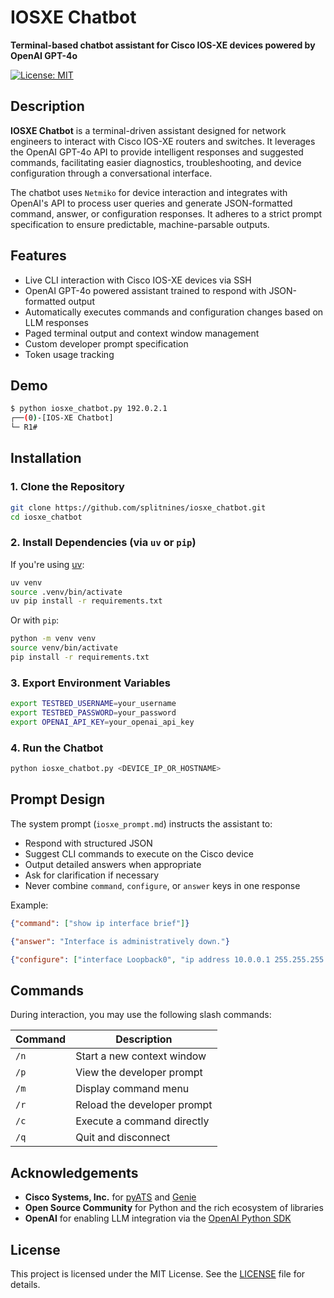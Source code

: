 # IOSXE Chatbot

**Terminal-based chatbot assistant for Cisco IOS-XE devices powered by OpenAI GPT-4o**

[![License: MIT](https://img.shields.io/badge/License-MIT-blue.svg)](./LICENSE)

## Description

**IOSXE Chatbot** is a terminal-driven assistant designed for network engineers to interact with Cisco IOS-XE routers and switches. It leverages the OpenAI GPT-4o API to provide intelligent responses and suggested commands, facilitating easier diagnostics, troubleshooting, and device configuration through a conversational interface.

The chatbot uses `Netmiko` for device interaction and integrates with OpenAI's API to process user queries and generate JSON-formatted command, answer, or configuration responses. It adheres to a strict prompt specification to ensure predictable, machine-parsable outputs.

## Features

- Live CLI interaction with Cisco IOS-XE devices via SSH
- OpenAI GPT-4o powered assistant trained to respond with JSON-formatted output
- Automatically executes commands and configuration changes based on LLM responses
- Paged terminal output and context window management
- Custom developer prompt specification
- Token usage tracking

## Demo

```bash
$ python iosxe_chatbot.py 192.0.2.1
┌──(0)-[IOS-XE Chatbot]
└─ R1#
```

## Installation

### 1. Clone the Repository

```bash
git clone https://github.com/splitnines/iosxe_chatbot.git
cd iosxe_chatbot
```

### 2. Install Dependencies (via `uv` or `pip`)

If you're using [uv](https://github.com/astral-sh/uv):

```bash
uv venv
source .venv/bin/activate
uv pip install -r requirements.txt
```

Or with `pip`:

```bash
python -m venv venv
source venv/bin/activate
pip install -r requirements.txt
```

### 3. Export Environment Variables

```bash
export TESTBED_USERNAME=your_username
export TESTBED_PASSWORD=your_password
export OPENAI_API_KEY=your_openai_api_key
```

### 4. Run the Chatbot

```bash
python iosxe_chatbot.py <DEVICE_IP_OR_HOSTNAME>
```

## Prompt Design

The system prompt (`iosxe_prompt.md`) instructs the assistant to:

- Respond with structured JSON
- Suggest CLI commands to execute on the Cisco device
- Output detailed answers when appropriate
- Ask for clarification if necessary
- Never combine `command`, `configure`, or `answer` keys in one response

Example:

```json
{"command": ["show ip interface brief"]}
```

```json
{"answer": "Interface is administratively down."}
```

```json
{"configure": ["interface Loopback0", "ip address 10.0.0.1 255.255.255.0"]}
```

## Commands

During interaction, you may use the following slash commands:

| Command | Description                     |
|---------|---------------------------------|
| `/n`    | Start a new context window      |
| `/p`    | View the developer prompt       |
| `/m`    | Display command menu            |
| `/r`    | Reload the developer prompt     |
| `/c`    | Execute a command directly      |
| `/q`    | Quit and disconnect             |

## Acknowledgements

- **Cisco Systems, Inc.** for [pyATS](https://developer.cisco.com/pyats/) and [Genie](https://developer.cisco.com/genie-docs/)
- **Open Source Community** for Python and the rich ecosystem of libraries
- **OpenAI** for enabling LLM integration via the [OpenAI Python SDK](https://pypi.org/project/openai/)

## License

This project is licensed under the MIT License. See the [LICENSE](./LICENSE) file for details.
